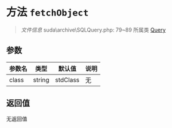 # 方法 `fetchObject`

> *文件信息* suda\archive\SQLQuery.php: 79~89
> 所属类 [Query](../Query.md)




## 参数


| 参数名 | 类型 | 默认值 | 说明 |
|--------|-----|-------|-------|
| class |  string | stdClass | 无 |



## 返回值

无返回值
